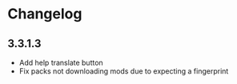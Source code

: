 # Changelog

## 3.3.1.3

- Add help translate button
- Fix packs not downloading mods due to expecting a fingerprint
